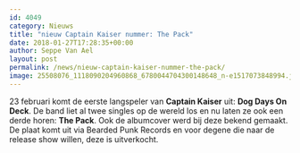 ```yaml
---
id: 4049
category: Nieuws
title: "nieuw Captain Kaiser nummer: The Pack"
date: 2018-01-27T17:28:35+00:00
author: Seppe Van Ael
layout: post
permalink: /news/nieuw-captain-kaiser-nummer-the-pack/
image: 25508076_1118090204960868_6780044704300148648_n-e1517073848994.jpg
---
```

23 februari komt de eerste langspeler van **Captain Kaiser** uit: **Dog Days On Deck**. De band liet al twee singles op de wereld los en nu laten ze ook een derde horen: **The Pack**. Ook de albumcover werd bij deze bekend gemaakt. De plaat komt uit via Bearded Punk Records en voor degene die naar de release show willen, deze is uitverkocht.
